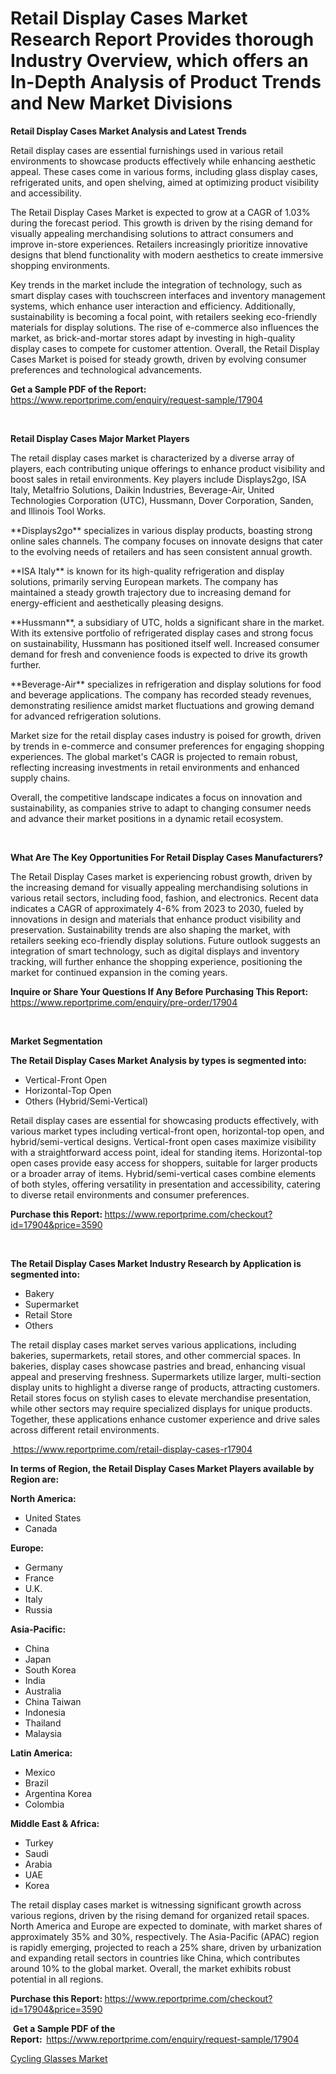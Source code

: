 <p><h1>Retail Display Cases Market Research Report Provides thorough Industry Overview, which offers an In-Depth Analysis of Product Trends and New Market Divisions</h1></p><p><strong>Retail Display Cases Market Analysis and Latest Trends</strong></p>
<p><p>Retail display cases are essential furnishings used in various retail environments to showcase products effectively while enhancing aesthetic appeal. These cases come in various forms, including glass display cases, refrigerated units, and open shelving, aimed at optimizing product visibility and accessibility.</p><p>The Retail Display Cases Market is expected to grow at a CAGR of 1.03% during the forecast period. This growth is driven by the rising demand for visually appealing merchandising solutions to attract consumers and improve in-store experiences. Retailers increasingly prioritize innovative designs that blend functionality with modern aesthetics to create immersive shopping environments.</p><p>Key trends in the market include the integration of technology, such as smart display cases with touchscreen interfaces and inventory management systems, which enhance user interaction and efficiency. Additionally, sustainability is becoming a focal point, with retailers seeking eco-friendly materials for display solutions. The rise of e-commerce also influences the market, as brick-and-mortar stores adapt by investing in high-quality display cases to compete for customer attention. Overall, the Retail Display Cases Market is poised for steady growth, driven by evolving consumer preferences and technological advancements.</p></p>
<p><strong>Get a Sample PDF of the Report:&nbsp;</strong> <a href="https://www.reportprime.com/enquiry/request-sample/17904?utm_campaign=2468&utm_medium=2&utm_source=Github&utm_content=ia&utm_term=18032025&utm_id=retail-display-cases">https://www.reportprime.com/enquiry/request-sample/17904</a></p>
<p>&nbsp;</p>
<p><strong>Retail Display Cases Major Market Players</strong></p>
<p><p>The retail display cases market is characterized by a diverse array of players, each contributing unique offerings to enhance product visibility and boost sales in retail environments. Key players include Displays2go, ISA Italy, Metalfrio Solutions, Daikin Industries, Beverage-Air, United Technologies Corporation (UTC), Hussmann, Dover Corporation, Sanden, and Illinois Tool Works.</p><p>**Displays2go** specializes in various display products, boasting strong online sales channels. The company focuses on innovate designs that cater to the evolving needs of retailers and has seen consistent annual growth.</p><p>**ISA Italy** is known for its high-quality refrigeration and display solutions, primarily serving European markets. The company has maintained a steady growth trajectory due to increasing demand for energy-efficient and aesthetically pleasing designs.</p><p>**Hussmann**, a subsidiary of UTC, holds a significant share in the market. With its extensive portfolio of refrigerated display cases and strong focus on sustainability, Hussmann has positioned itself well. Increased consumer demand for fresh and convenience foods is expected to drive its growth further.</p><p>**Beverage-Air** specializes in refrigeration and display solutions for food and beverage applications. The company has recorded steady revenues, demonstrating resilience amidst market fluctuations and growing demand for advanced refrigeration solutions.</p><p>Market size for the retail display cases industry is poised for growth, driven by trends in e-commerce and consumer preferences for engaging shopping experiences. The global market's CAGR is projected to remain robust, reflecting increasing investments in retail environments and enhanced supply chains.</p><p>Overall, the competitive landscape indicates a focus on innovation and sustainability, as companies strive to adapt to changing consumer needs and advance their market positions in a dynamic retail ecosystem.</p></p>
<p>&nbsp;</p>
<p><strong>What Are The Key Opportunities For Retail Display Cases Manufacturers?</strong></p>
<p><p>The Retail Display Cases market is experiencing robust growth, driven by the increasing demand for visually appealing merchandising solutions in various retail sectors, including food, fashion, and electronics. Recent data indicates a CAGR of approximately 4-6% from 2023 to 2030, fueled by innovations in design and materials that enhance product visibility and preservation. Sustainability trends are also shaping the market, with retailers seeking eco-friendly display solutions. Future outlook suggests an integration of smart technology, such as digital displays and inventory tracking, will further enhance the shopping experience, positioning the market for continued expansion in the coming years.</p></p>
<p><strong>Inquire or Share Your Questions If Any Before Purchasing This Report:</strong> <a href="https://www.reportprime.com/enquiry/pre-order/17904?utm_campaign=2468&utm_medium=2&utm_source=Github&utm_content=ia&utm_term=18032025&utm_id=retail-display-cases">https://www.reportprime.com/enquiry/pre-order/17904</a></p>
<p>&nbsp;</p>
<p><strong>Market Segmentation</strong></p>
<p><strong>The Retail Display Cases Market Analysis by types is segmented into:</strong></p>
<p><ul><li>Vertical-Front Open</li><li>Horizontal-Top Open</li><li>Others (Hybrid/Semi-Vertical)</li></ul></p>
<p><p>Retail display cases are essential for showcasing products effectively, with various market types including vertical-front open, horizontal-top open, and hybrid/semi-vertical designs. Vertical-front open cases maximize visibility with a straightforward access point, ideal for standing items. Horizontal-top open cases provide easy access for shoppers, suitable for larger products or a broader array of items. Hybrid/semi-vertical cases combine elements of both styles, offering versatility in presentation and accessibility, catering to diverse retail environments and consumer preferences.</p></p>
<p><strong>Purchase this Report:&nbsp;</strong><a href="https://www.reportprime.com/checkout?id=17904&price=3590&utm_campaign=2468&utm_medium=2&utm_source=Github&utm_content=ia&utm_term=18032025&utm_id=retail-display-cases">https://www.reportprime.com/checkout?id=17904&price=3590</a></p>
<p>&nbsp;</p>
<p><strong>The Retail Display Cases Market Industry Research by Application is segmented into:</strong></p>
<p><ul><li>Bakery</li><li>Supermarket</li><li>Retail Store</li><li>Others</li></ul></p>
<p><p>The retail display cases market serves various applications, including bakeries, supermarkets, retail stores, and other commercial spaces. In bakeries, display cases showcase pastries and bread, enhancing visual appeal and preserving freshness. Supermarkets utilize larger, multi-section display units to highlight a diverse range of products, attracting customers. Retail stores focus on stylish cases to elevate merchandise presentation, while other sectors may require specialized displays for unique products. Together, these applications enhance customer experience and drive sales across different retail environments.</p></p>
<p><a href="https://www.reportprime.com/retail-display-cases-r17904?utm_campaign=2468&utm_medium=2&utm_source=Github&utm_content=ia&utm_term=18032025&utm_id=retail-display-cases">&nbsp;https://www.reportprime.com/retail-display-cases-r17904</a></p>
<p><strong>In terms of Region, the Retail Display Cases Market Players available by Region are:</strong></p>
<p>
    <p> <strong> North America: </strong>
        <ul>
            <li>United States</li>
            <li>Canada</li>
        </ul>
        </p> 
    <p> <strong> Europe: </strong>
        <ul>
            <li>Germany</li>
            <li>France</li>
            <li>U.K.</li>
            <li>Italy</li>
            <li>Russia</li>
        </ul>
        </p> 
    <p> <strong> Asia-Pacific: </strong>
        <ul>
            <li>China</li>
            <li>Japan</li>
            <li>South Korea</li>
            <li>India</li>
            <li>Australia</li>
            <li>China Taiwan</li>
            <li>Indonesia</li>
            <li>Thailand</li>
            <li>Malaysia</li>
        </ul>
        </p> 
    <p> <strong> Latin America: </strong>
        <ul>
            <li>Mexico</li>
            <li>Brazil</li>
            <li>Argentina Korea</li>
            <li>Colombia</li>
        </ul>
        </p> 
    <p> <strong> Middle East & Africa: </strong>
        <ul>
            <li>Turkey</li>
            <li>Saudi</li>
            <li>Arabia</li>
            <li>UAE</li>
            <li>Korea</li>
        </ul>
    </p>
    </p>
<p><p>The retail display cases market is witnessing significant growth across various regions, driven by the rising demand for organized retail spaces. North America and Europe are expected to dominate, with market shares of approximately 35% and 30%, respectively. The Asia-Pacific (APAC) region is rapidly emerging, projected to reach a 25% share, driven by urbanization and expanding retail sectors in countries like China, which contributes around 10% to the global market. Overall, the market exhibits robust potential in all regions.</p></p>
<p><strong>Purchase this Report: </strong><a href="https://www.reportprime.com/checkout?id=17904&price=3590&utm_campaign=2468&utm_medium=2&utm_source=Github&utm_content=ia&utm_term=18032025&utm_id=retail-display-cases">https://www.reportprime.com/checkout?id=17904&price=3590</a></p>
<p>&nbsp;<strong>Get a Sample PDF of the Report:&nbsp;&nbsp;</strong><a href="https://www.reportprime.com/enquiry/request-sample/17904?utm_campaign=2468&utm_medium=2&utm_source=Github&utm_content=ia&utm_term=18032025&utm_id=retail-display-cases">https://www.reportprime.com/enquiry/request-sample/17904</a></p>
<p><strong></strong></p>
<p><p><a href="https://github.com/JubayerMia832/Market-Research-Report-List-2/blob/main/cycling-glasses-market.md?utm_campaign=2468&utm_medium=2&utm_source=Github&utm_content=ia&utm_term=18032025&utm_id=retail-display-cases">Cycling Glasses Market</a></p></p>